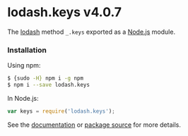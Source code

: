 # lodash.keys v4.0.7

The [lodash](https://lodash.com/) method `_.keys` exported as a [Node.js](https://nodejs.org/) module.

###  Installation

Using npm:
```bash
$ {sudo -H} npm i -g npm
$ npm i --save lodash.keys
```

In Node.js:
```js
var keys = require('lodash.keys');
```

See the [documentation](https://lodash.com/docs#keys) or [package source](https://github.com/lodash/lodash/blob/4.0.7-npm-packages/lodash.keys) for more details.
